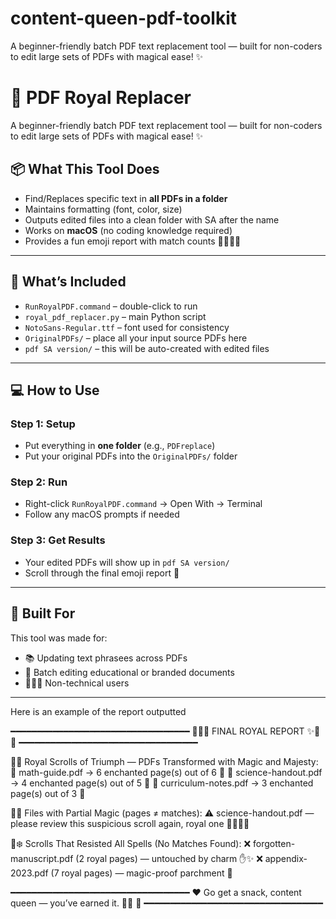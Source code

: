 # content-queen-pdf-toolkit
A beginner-friendly batch PDF text replacement tool — built for non-coders to edit large sets of PDFs with magical ease! ✨

# 👑 PDF Royal Replacer

A beginner-friendly batch PDF text replacement tool — built for non-coders to edit large sets of PDFs with magical ease! ✨

## 📦 What This Tool Does

- Find/Replaces specific text in **all PDFs in a folder** 
- Maintains formatting (font, color, size)
- Outputs edited files into a clean folder with SA after the name
- Works on **macOS** (no coding knowledge required)
- Provides a fun emoji report with match counts 👸🏼🍓✨

---

## 🧰 What’s Included

- `RunRoyalPDF.command` – double-click to run
- `royal_pdf_replacer.py` – main Python script
- `NotoSans-Regular.ttf` – font used for consistency
- `OriginalPDFs/` – place all your input source PDFs here
- `pdf SA version/` – this will be auto-created with edited files

---

## 💻 How to Use

### Step 1: Setup
- Put everything in **one folder** (e.g., `PDFreplace`)
- Put your original PDFs into the `OriginalPDFs/` folder

### Step 2: Run
- Right-click `RunRoyalPDF.command` → Open With → Terminal
- Follow any macOS prompts if needed

### Step 3: Get Results
- Your edited PDFs will show up in `pdf SA version/`
- Scroll through the final emoji report 🎉

---

## 🧁 Built For

This tool was made for:
- 📚 Updating text phrasees across PDFs
- 📝 Batch editing educational or branded documents
- 🧑🏽‍💻 Non-technical users

---
Here is an example of the report outputted

━━━━━━━━━━━━━━━━━━━━━━━━━━━━━━━━━━
👑🍓✨ FINAL ROYAL REPORT ✨🍓👑
━━━━━━━━━━━━━━━━━━━━━━━━━━━━━━━━━━

👸🏼 Royal Scrolls of Triumph — PDFs Transformed with Magic and Majesty:
  👑 math-guide.pdf → 6 enchanted page(s) out of 6 💯
  👑 science-handout.pdf → 4 enchanted page(s) out of 5 🧐
  👑 curriculum-notes.pdf → 3 enchanted page(s) out of 3 💯

🔮✨ Files with Partial Magic (pages ≠ matches):
  ⚠️ science-handout.pdf — please review this suspicious scroll again, royal one 🕵🏼‍♀️✨

🚫❄️ Scrolls That Resisted All Spells (No Matches Found):
  ❌ forgotten-manuscript.pdf (2 royal pages) — untouched by charm ✋✨
  ❌ appendix-2023.pdf (7 royal pages) — magic-proof parchment 👻

━━━━━━━━━━━━━━━━━━━━━━━━━━━━━━━━━━
❤️ Go get a snack, content queen — you’ve earned it. 🧁✨ 👑
━━━━━━━━━━━━━━━━━━━━━━━━━━━━━━━━━━

